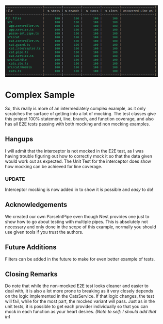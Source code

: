 <p align="center">
  <img src="./testCoverage.png"/>
</p>

# Complex Sample

So, this really is more of an intermediately complex example, as it only scratches the surface of getting into a lot of mocking. The test classes give this project 100% statement, line, branch, and function coverage, and also has all E2E tests passing with both mocking and non mocking examples.

## Hangups

I will admit that the interceptor is not mocked in the E2E test, as I was having trouble figuring out how to correctly mock it so that the data given would work out as expected. The Unit Test for the interceptor does show how mocking can be achieved for line coverage.

### UPDATE

Interceptor mocking is now added in to show it _is_ possible and _easy_ to do!

## Acknowledgements

We created our own ParseIntPipe even though Nest provides one just to show how to go about testing with multiple pipes. This is absolutely not necessary and only done in the scope of this example, normally you should use given tools if you trust the authors.

## Future Additions

Filters can be added in the future to make for even better example of tests.

## Closing Remarks

Do note that while the non-mocked E2E test looks cleaner and easier to deal with, it is also a lot more prone to breaking as it very closely depends on the logic implemented in the CatsService. If that logic changes, the test will fail, while for the most part, the mocked variant will pass. Just as in the unit tests, it is possible to get each provider individually so that you can mock in each function as your heart desires. _(Note to self: I should add that in)_
